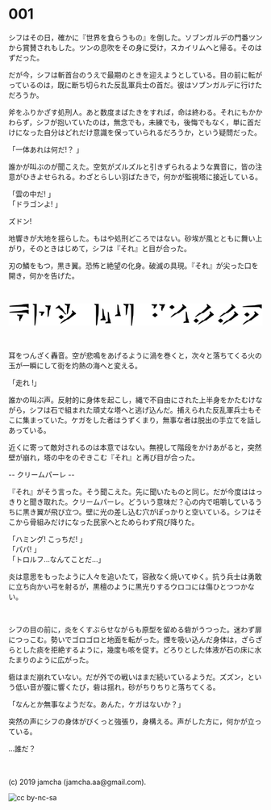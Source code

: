 

# 001

シフはその日，確かに『世界を食らうもの』を倒した。ソブンガルデの門番ツンから賞賛されもした。ツンの息吹をその身に受け，スカイリムへと帰る。そのはずだった。

だが今，シフは斬首台のうえで最期のときを迎えようとしている。目の前に転がっているのは，既に断ち切られた反乱軍兵士の首だ。彼はソブンガルデに行けただろうか。

斧をふりかざす処刑人。あと数度まばたきをすれば，命は終わる。それにもかかわらず，シフが抱いていたのは，無念でも，未練でも，後悔でもなく，単に首だけになった自分はどれだけ意識を保っていられるだろうか，という疑問だった。

「一体あれは何だ!？ 」

誰かが叫ぶのが聞こえた。空気がズルズルと引きずられるような異音に，皆の注意がひきよせられる。わざとらしい羽ばたきで，何かが監視塔に接近している。

「雲の中だ! 」  
「ドラゴンよ! 」  

ズドン!

地響きが大地を揺らした。もはや処刑どころではない。砂埃が風とともに舞い上がり，そのときはじめて，シフは『それ』と目が合った。

刃の鱗をもつ，黒き翼。恐怖と絶望の化身。破滅の具現。『それ』が尖った口を開き，何かを告げた。

<br>

![kriimupaalle](./img/title.png)

<br>

耳をつんざく轟音。空が悲鳴をあげるように渦を巻くと，次々と落ちてくる火の玉が一瞬にして街を灼熱の海へと変える。

「走れ !」

誰かの叫ぶ声。反射的に身体を起こし，縄で不自由にされた上半身をかたむけながら，シフは石で組まれた頑丈な塔へと逃げ込んだ。捕えられた反乱軍兵士もそこに集まっていた。ケガをした者はうずくまり，無事な者は脱出の手立てを話しあっている。

近くに寄って敵対されるのは本意ではない。無視して階段をかけあがると，突然壁が崩れ，塔の中をのぞきこむ『それ』と再び目が合った。

-- クリームパーレ --

『それ』がそう言った。そう聞こえた。先に聞いたものと同じ。だが今度ははっきりと聞き取れた。クリームパーレ。どういう意味だ？心の内で咀嚼しているうちに黒き翼が飛び立つ。壁に光の差し込む穴がぽっかりと空いている。シフはそこから骨組みだけになった民家へとためらわず飛び降りた。

「ハミング! こっちだ! 」  
「パパ! 」  
「トロルフ…なんてことだ…」  

炎は意思をもったように人々を追いたて，容赦なく焼いてゆく。抗う兵士は勇敢に立ち向かい弓を射るが，黒檀のように黒光りするウロコには傷ひとつつかない。

<br>

シフの目の前に，炎をくすぶらせながらも原型を留める砦がうつった。迷わず扉につっこむ。勢いでゴロゴロと地面を転がった。煙を吸い込んだ身体は，ざらざらとした痰を拒絶するように，幾度も咳を促す。どろりとした体液が石の床に水たまりのように広がった。

砦はまだ崩れていない。だが外での戦いはまだ続いているようだ。ズズン，という低い音が腹に響くたび，砦は揺れ，砂がちりちりと落ちてくる。

「なんとか無事なようだな。あんた，ケガはないか？」

突然の声にシフの身体がびくっと強張り，身構える。声がした方に，何かが立っている。

…誰だ？

<br>
<br>
(c) 2019 jamcha (jamcha.aa@gmail.com).

![cc by-nc-sa](https://i.creativecommons.org/l/by-nc-sa/4.0/88x31.png)

